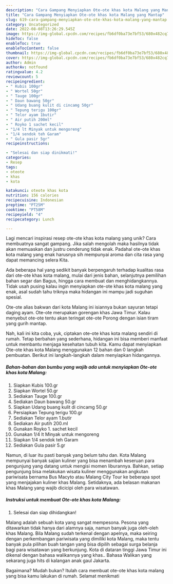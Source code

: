 ```yaml
---
description: "Cara Gampang Menyiapkan Ote-ote khas kota Malang yang Mantap"
title: "Cara Gampang Menyiapkan Ote-ote khas kota Malang yang Mantap"
slug: 619-cara-gampang-menyiapkan-ote-ote-khas-kota-malang-yang-mantap
category: Uncategorized
date: 2022-08-08T13:26:29.545Z
image: https://img-global.cpcdn.com/recipes/fb6df0ba73e7bf53/680x482cq70/ote-ote-khas-kota-malang-foto-resep-utama.jpg
hideToc: false
enableToc: true
enableTocContent: false
thumbnail: https://img-global.cpcdn.com/recipes/fb6df0ba73e7bf53/680x482cq70/ote-ote-khas-kota-malang-foto-resep-utama.jpg
cover: https://img-global.cpcdn.com/recipes/fb6df0ba73e7bf53/680x482cq70/ote-ote-khas-kota-malang-foto-resep-utama.jpg
author: Admin
authorAv: notfound
ratingvalue: 4.2
reviewcount: 5
recipeingredient:
- " Kubis 100gr"
- " Wortel 50gr"
- " Tauge 100gr"
- " Daun bawang 50gr"
- " Udang buang kulit di cincamg 50gr"
- " Tepung terigu 100gr"
- " Telor ayam 1butir"
- " Air putih 200ml"
- " Royko 1 sachet kecil"
- "1/4 lt Minyak untuk mengoreng"
- "1/4 sendok teh Garam"
- " Gula pasir 5gr"
recipeinstructions:

- "Selesai dan siap dinikmati!"
categories:
- Resep
tags:
- oteote
- khas
- kota

katakunci: oteote khas kota 
nutrition: 156 calories
recipecuisine: Indonesian
preptime: "PT25M"
cooktime: "PT58M"
recipeyield: "4"
recipecategory: Lunch

---
```





Lagi mencari inspirasi resep ote-ote khas kota malang yang unik? Cara membuatnya sangat gampang. Jika salah mengolah maka hasilnya tidak akan memuaskan dan justru cenderung tidak enak. Padahal ote-ote khas kota malang yang enak harusnya sih mempunyai aroma dan cita rasa yang dapat memancing selera Kita.





Ada beberapa hal yang sedikit banyak berpengaruh terhadap kualitas rasa dari ote-ote khas kota malang, mulai dari jenis bahan, selanjutnya pemilihan bahan segar dan Bagus, hingga cara membuat dan menghidangkannya. Tidak usah pusing kalau ingin menyiapkan ote-ote khas kota malang yang enak,      asal sudah tahu triknya maka hidangan ini mampu jadi suguhan spesial.














Ote-ote alias bakwan dari kota Malang ini isiannya bukan sayuran tetapi daging ayam. Ote-ote merupakan gorengan khas Jawa Timur. Kalau menyebut ote-ote tentu akan teringat ote-ote Porong dengan isian tiram yang gurih mantap.






Nah, kali ini kita coba, yuk, ciptakan ote-ote khas kota malang sendiri di rumah. Tetap berbahan yang sederhana, hidangan ini bisa memberi manfaat untuk membantu menjaga kesehatan tubuh kita. Kamu dapat menyiapkan Ote-ote khas kota Malang menggunakan 12 bahan dan 0 langkah pembuatan. Berikut ini langkah-langkah dalam menyiapkan hidangannya.

<!--inarticleads1-->

##### Bahan-bahan dan bumbu yang wajib ada untuk menyiapkan Ote-ote khas kota Malang:

1. Siapkan  Kubis 100.gr
1. Siapkan  Wortel 50.gr
1. Sediakan  Tauge 100.gr
1. Sediakan  Daun bawang 50.gr
1. Siapkan  Udang buang kulit di cincamg 50.gr
1. Persiapkan  Tepung terigu 100.gr
1. Sediakan  Telor ayam 1.butir
1. Sediakan  Air putih 200.ml
1. Gunakan  Royko 1. sachet kecil
1. Gunakan 1/4 lt Minyak untuk mengoreng
1. Siapkan 1/4 sendok teh Garam
1. Sediakan  Gula pasir 5.gr


Namun, di luar itu pasti banyak yang belum tahu dan. Kota Malang mempunyai banyak sajian kuliner yang bisa menambah keseruan para pengunjung yang datang untuk mengisi momen liburannya. Bahkan, setiap pengunjung bisa melakukan wisata kuliner menggunakan angkutan pariwisata bernama Bus Macyto atau Malang City Tour ke beberapa spot yang menjajakan kuliner khas Malang. Setidaknya, ada belasan makanan khas Malang yang wajib dicicipi oleh para wisatawan. 

<!--inarticleads2-->

##### Instruksi untuk membuat Ote-ote khas kota Malang:


1. Selesai dan siap dihidangkan!

Malang adalah sebuah kota yang sangat mempesona. Pesona yang ditawarkan tidak hanya dari alamnya saja, namun banyak juga oleh-oleh khas Malang. Bila Malang sudah terkenal dengan apelnya, maka seiring dengan perkembangan pariwisata yang dimiliki kota Malang, maka tentu banyak pula pilihan buah tangan yang bisa dipilih sebagai surga belanja bagi para wisatawan yang berkunjung. Kota di dataran tinggi Jawa Timur ini dikenal dengan bahasa walikannya yang khas.. Bahasa Walikan yang sekarang juga hits di kalangan anak gaul Jakarta. 

Bagaimana? Mudah bukan? Itulah cara membuat ote-ote khas kota malang yang bisa kamu lakukan di rumah. Selamat menikmati

